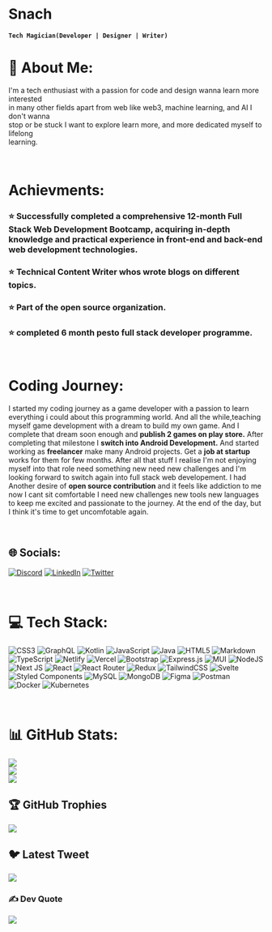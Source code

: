 # Snach

**`Tech Magician(Developer | Designer | Writer)`**

# 💫 About Me:

I'm a tech enthusiast with a passion for code and design wanna learn more interested<br> in many other fields apart from web like web3, machine learning, and AI I don't wanna <br>stop or be stuck I want to explore learn more, and more dedicated myself to lifelong <br>learning.

<br/>

# Achievments:

### ⭐ Successfully completed a comprehensive 12-month Full Stack Web Development Bootcamp, acquiring in-depth knowledge and practical experience in front-end and back-end web development technologies.

### ⭐ Technical Content Writer whos wrote blogs on different topics.

### ⭐ Part of the open source organization.

### ⭐ completed 6 month pesto full stack developer programme.

<br>

# Coding Journey:

I started my coding journey as a game developer with a passion to learn everything i could about this programming world. And all the while,teaching myself game development with a dream to build my own game. And I complete that dream soon enough and **publish 2 games on play store.** After completing that milestone I **switch into Android Development.** And started working as **freelancer** make many Android projects. Get a **job at startup** works for them for few months. After all that stuff I realise I'm not enjoying myself into that role need something new need new challenges and I'm looking forward to switch again into full stack web developement.
I had Another desire of **open source contribution** and it feels like addiction to me now I cant sit comfortable I need new challenges new tools new languages to keep me excited and passionate to the journey. At the end of the day, but I think it's time to get uncomfotable again.

<br>

## 🌐 Socials:

[![Discord](https://img.shields.io/badge/Discord-%237289DA.svg?logo=discord&logoColor=white)](https://discord.gg/Nachi#7384) [![LinkedIn](https://img.shields.io/badge/LinkedIn-%230077B5.svg?logo=linkedin&logoColor=white)](https://linkedin.com/in/https://www.linkedin.com/in/nachiket-gomkale-a95940147/) [![Twitter](https://img.shields.io/badge/Twitter-%231DA1F2.svg?logo=Twitter&logoColor=white)](https://twitter.com/https://twitter.com/NachiketGomkal1)

<br>

# 💻 Tech Stack:

![CSS3](https://img.shields.io/badge/css3-%231572B6.svg?style=plastic&logo=css3&logoColor=white) ![GraphQL](https://img.shields.io/badge/-GraphQL-E10098?style=plastic&logo=graphql&logoColor=white) ![Kotlin](https://img.shields.io/badge/kotlin-%230095D5.svg?style=plastic&logo=kotlin&logoColor=white) ![JavaScript](https://img.shields.io/badge/javascript-%23323330.svg?style=plastic&logo=javascript&logoColor=%23F7DF1E) ![Java](https://img.shields.io/badge/java-%23ED8B00.svg?style=plastic&logo=java&logoColor=white) ![HTML5](https://img.shields.io/badge/html5-%23E34F26.svg?style=plastic&logo=html5&logoColor=white) ![Markdown](https://img.shields.io/badge/markdown-%23000000.svg?style=plastic&logo=markdown&logoColor=white) ![TypeScript](https://img.shields.io/badge/typescript-%23007ACC.svg?style=plastic&logo=typescript&logoColor=white) ![Netlify](https://img.shields.io/badge/netlify-%23000000.svg?style=plastic&logo=netlify&logoColor=#00C7B7) ![Vercel](https://img.shields.io/badge/vercel-%23000000.svg?style=plastic&logo=vercel&logoColor=white) ![Bootstrap](https://img.shields.io/badge/bootstrap-%23563D7C.svg?style=plastic&logo=bootstrap&logoColor=white) ![Express.js](https://img.shields.io/badge/express.js-%23404d59.svg?style=plastic&logo=express&logoColor=%2361DAFB) ![MUI](https://img.shields.io/badge/MUI-%230081CB.svg?style=plastic&logo=material-ui&logoColor=white) ![NodeJS](https://img.shields.io/badge/node.js-6DA55F?style=plastic&logo=node.js&logoColor=white) ![Next JS](https://img.shields.io/badge/Next-black?style=plastic&logo=next.js&logoColor=white) ![React](https://img.shields.io/badge/react-%2320232a.svg?style=plastic&logo=react&logoColor=%2361DAFB) ![React Router](https://img.shields.io/badge/React_Router-CA4245?style=plastic&logo=react-router&logoColor=white) ![Redux](https://img.shields.io/badge/redux-%23593d88.svg?style=plastic&logo=redux&logoColor=white) ![TailwindCSS](https://img.shields.io/badge/tailwindcss-%2338B2AC.svg?style=plastic&logo=tailwind-css&logoColor=white) ![Svelte](https://img.shields.io/badge/svelte-%23f1413d.svg?style=plastic&logo=svelte&logoColor=white) ![Styled Components](https://img.shields.io/badge/styled--components-DB7093?style=plastic&logo=styled-components&logoColor=white) ![MySQL](https://img.shields.io/badge/mysql-%2300f.svg?style=plastic&logo=mysql&logoColor=white) ![MongoDB](https://img.shields.io/badge/MongoDB-%234ea94b.svg?style=plastic&logo=mongodb&logoColor=white) ![Figma](https://img.shields.io/badge/figma-%23F24E1E.svg?style=plastic&logo=figma&logoColor=white) ![Postman](https://img.shields.io/badge/Postman-FF6C37?style=plastic&logo=postman&logoColor=white) ![Docker](https://img.shields.io/badge/docker-%230db7ed.svg?style=plastic&logo=docker&logoColor=white) ![Kubernetes](https://img.shields.io/badge/kubernetes-%23326ce5.svg?style=plastic&logo=kubernetes&logoColor=white)

<br>

# 📊 GitHub Stats:

![](https://github-readme-stats.vercel.app/api?username=Snach13&theme=dracula&hide_border=true&include_all_commits=true&count_private=true)<br/>
![](https://github-readme-streak-stats.herokuapp.com/?user=Snach13&theme=dracula&hide_border=true)<br/>
![](https://github-readme-stats.vercel.app/api/top-langs/?username=Snach13&theme=dracula&hide_border=true&include_all_commits=true&count_private=true&layout=compact)

## 🏆 GitHub Trophies

![](https://github-profile-trophy.vercel.app/?username=Snach13&theme=onedark&no-frame=false&no-bg=true&margin-w=4)

## 🐦 Latest Tweet

[![](https://gtce.itsvg.in/api?username=https://twitter.com/NachiketGomkal1)](https://github.com/VishwaGauravIn/github-twitter-card-embed)

### ✍️ Dev Quote

![](https://quotes-github-readme.vercel.app/api?type=horizontal&theme=tokyonight)
